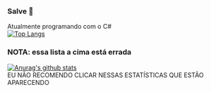 ### Salve 👋

Atualmente programando com o C#<br>
[![Top Langs](https://github-readme-stats.vercel.app/api/top-langs/?username=anuraghazra&langs_count=15&show_icons=true&theme=radical)](https://youtu.be/dQw4w9WgXcQ)
### NOTA: essa lista a cima está errada
[![Anurag's github stats](https://github-readme-stats.vercel.app/api?username=ChickChuck2&show_icons=true&theme=radical)](https://youtu.be/dQw4w9WgXcQ)
<br>
EU NÃO RECOMENDO CLICAR NESSAS ESTATÍSTICAS QUE ESTÃO APARECENDO
